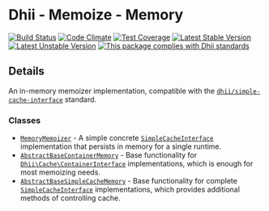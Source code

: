 # Dhii - Memoize - Memory

[![Build Status](https://travis-ci.org/Dhii/memoize-memory.svg?branch=develop)](https://travis-ci.org/Dhii/memoize-memory)
[![Code Climate](https://codeclimate.com/github/Dhii/memoize-memory/badges/gpa.svg)](https://codeclimate.com/github/Dhii/memoize-memory)
[![Test Coverage](https://codeclimate.com/github/Dhii/memoize-memory/badges/coverage.svg)](https://codeclimate.com/github/Dhii/memoize-memory/coverage)
[![Latest Stable Version](https://poser.pugx.org/dhii/memoize-memory/version)](https://packagist.org/packages/dhii/memoize-memory)
[![Latest Unstable Version](https://poser.pugx.org/dhii/memoize-memory/v/unstable)](https://packagist.org/packages/dhii/memoize-memory)
[![This package complies with Dhii standards](https://img.shields.io/badge/Dhii-Compliant-green.svg?style=flat-square)][Dhii]


## Details
An in-memory memoizer implementation, compatible with the [`dhii/simple-cache-interface`][dhii/simple-cache-interface]
standard.

### Classes
- [`MemoryMemoizer`][MemoryMemoizer] - A simple concrete [`SimpleCacheInterface`][SimpleCacheInterface] implementation
that persists in memory for a single runtime.
- [`AbstractBaseContainerMemory`][AbstractBaseContainerMemory] - Base functionality for
[`Dhii\Cache\ContainerInterface`][Dhii\Cache\ContainerInterface] implementations, which is enough for most memoizing needs.
- [`AbstractBaseSimpleCacheMemory`][AbstractBaseSimpleCacheMemory] - Base functionality for complete
[`SimpleCacheInterface`][SimpleCacheInterface] implementations, which provides additional methods of controlling cache.

[Dhii]:                                     https://github.com/Dhii/dhii
[dhii/simple-cache-interface]:              https://packagist.org/packages/dhii/simple-cache-interface

[AbstractBaseContainerMemory]:              src/AbstractBaseContainerMemory.php
[AbstractBaseSimpleCacheMemory]:            src/AbstractBaseSimpleCacheMemory.php
[MemoryMemoizer]:                           src/MemoryMemoizer.php

[SimpleCacheInterface]:                     https://github.com/Dhii/simple-cache-interface/blob/develop/src/SimpleCacheInterface.php
[Dhii\Cache\ContainerInterface]:            https://github.com/Dhii/simple-cache-interface/blob/develop/src/ContainerInterface.php
